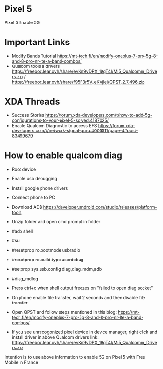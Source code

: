 # Pixel 5
 Pixel 5 Enable 5G

# Important Links

- Modify Bands Tutorial https://mt-tech.fi/en/modify-oneplus-7-pro-5g-8-and-8-pro-nr-lte-a-band-combos/ 
- Qualcom tools a drivers https://freebox.lear.ovh/share/evKn9vDPX_19qT4l/Mi5_Qualcomm_Drivers.zip / https://freebox.lear.ovh/share/f95F3r5V_eKVjlej/QPST_2.7.496.zip

# XDA Threads
- Success Stories https://forum.xda-developers.com/t/how-to-add-5g-configurations-to-your-pixel-5-solved.4187025/
- Enable Qualcom Diagnostic to access EFS https://forum.xda-developers.com/t/network-signal-guru.4005511/page-4#post-83499679

# How to enable qualcom diag
- Root device
- Enable usb debugging
- Install google phone drivers
- Connect phone to PC
- Download ADB https://developer.android.com/studio/releases/platform-tools
- Unzip folder and open cmd prompt in folder
- #adb shell
- #su
- #resetprop ro.bootmode usbradio
- #resetprop ro.build.type userdebug
- #setprop sys.usb.config diag,diag_mdm,adb
- #diag_mdlog
- Press ctrl+c when shell output freezes on "failed to open diag socket"
- On phone enable file transfer, wait 2 seconds and then disable file transfer
- Open QPST and follow steps mentioned in this blog: https://mt-tech.fi/en/modify-oneplus-7-pro-5g-8-and-8-pro-nr-lte-a-band-combos/

- If you see unrecogonized pixel device in device manager, right click and install driver in above Qualcom drivers link: https://freebox.lear.ovh/share/evKn9vDPX_19qT4l/Mi5_Qualcomm_Drivers.zip


Intention is to use above information to enable 5G on Pixel 5 with Free Mobile in France


